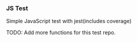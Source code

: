 ### JS Test

Simple JavaScript test with jest(includes coverage)

TODO: Add more functions for this test repo.

